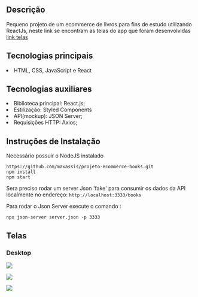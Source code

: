 ## Descrição
Pequeno projeto de um ecommerce de livros para fins de estudo utilizando ReactJs, neste link se encontram as telas do app que foram desenvolvidas [link telas](https://www.figma.com/file/jgdFJWm67RYM79JqqRVBbp/ecommerce-books?node-id=0%3A1)

## Tecnologias principais
<li>HTML, CSS, JavaScript e React</li>     

## Tecnologias auxiliares
<li>Biblioteca principal: React.js;</li>
<li>Estilização: Styled Components </li> 
<li>API(mockup): JSON Server;</li>
<li>Requisições HTTP: Axios;</li>

## Instruções de Instalação

Necessário possuir o NodeJS instalado

`````
https://github.com/maxassis/projeto-ecommerce-books.git
npm install
npm start
`````

Sera preciso rodar um server Json 'fake' para consumir os dados da API localmente no endereço:  ``http://localhost:3333/books``

Para rodar o Json Server execute o comando :

``npx json-server server.json -p 3333``


## Telas

### Desktop

![](https://images2.imgbox.com/98/f1/Yfc1Fxg4_o.jpg)

![](https://images2.imgbox.com/65/0b/qqVKLlgP_o.jpg)

![](https://images2.imgbox.com/ec/e8/dwI4kpNM_o.jpg)

